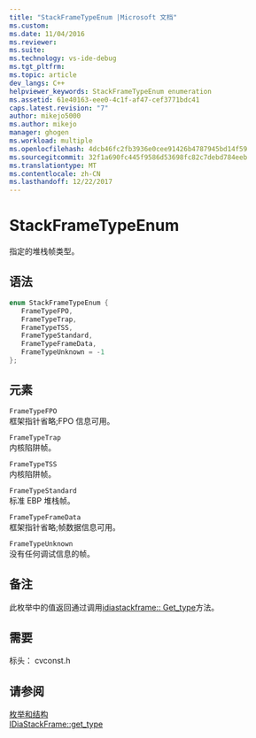 ```yaml
---
title: "StackFrameTypeEnum |Microsoft 文档"
ms.custom: 
ms.date: 11/04/2016
ms.reviewer: 
ms.suite: 
ms.technology: vs-ide-debug
ms.tgt_pltfrm: 
ms.topic: article
dev_langs: C++
helpviewer_keywords: StackFrameTypeEnum enumeration
ms.assetid: 61e40163-eee0-4c1f-af47-cef3771bdc41
caps.latest.revision: "7"
author: mikejo5000
ms.author: mikejo
manager: ghogen
ms.workload: multiple
ms.openlocfilehash: 4dcb46fc2fb3936e0cee91426b4787945bd14f59
ms.sourcegitcommit: 32f1a690fc445f9586d53698fc82c7debd784eeb
ms.translationtype: MT
ms.contentlocale: zh-CN
ms.lasthandoff: 12/22/2017
---
```

# <a name="stackframetypeenum"></a>StackFrameTypeEnum
指定的堆栈帧类型。  
  
## <a name="syntax"></a>语法  
  
```C++  
enum StackFrameTypeEnum {  
   FrameTypeFPO,  
   FrameTypeTrap,  
   FrameTypeTSS,  
   FrameTypeStandard,  
   FrameTypeFrameData,  
   FrameTypeUnknown = -1  
};  
```  
  
## <a name="elements"></a>元素  
 `FrameTypeFPO`  
 框架指针省略;FPO 信息可用。  
  
 `FrameTypeTrap`  
 内核陷阱帧。  
  
 `FrameTypeTSS`  
 内核陷阱帧。  
  
 `FrameTypeStandard`  
 标准 EBP 堆栈帧。  
  
 `FrameTypeFrameData`  
 框架指针省略;帧数据信息可用。  
  
 `FrameTypeUnknown`  
 没有任何调试信息的帧。  
  
## <a name="remarks"></a>备注  
 此枚举中的值返回通过调用[idiastackframe:: Get_type](../../debugger/debug-interface-access/idiastackframe-get-type.md)方法。  
  
## <a name="requirements"></a>需要  
 标头： cvconst.h  
  
## <a name="see-also"></a>请参阅  
 [枚举和结构](../../debugger/debug-interface-access/enumerations-and-structures.md)   
 [IDiaStackFrame::get_type](../../debugger/debug-interface-access/idiastackframe-get-type.md)